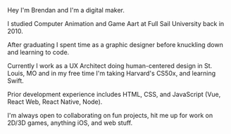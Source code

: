 Hey I'm Brendan and I'm a digital maker.

I studied Computer Animation and Game Aart at Full Sail University back in 2010.

After graduating I spent time as a graphic designer before knuckling down and learning to code.

Currently I work as a UX Architect doing human-centered design in St. Louis, MO and in my free time I'm taking Harvard's CS50x, and learning Swift.

Prior development experience includes HTML, CSS, and JavaScript (Vue, React Web, React Native, Node).

I'm always open to collaborating on fun projects, hit me up for work on 2D/3D games, anything iOS, and web stuff.

